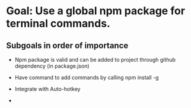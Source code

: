 # Goal: Use a global npm package for terminal commands. 

## Subgoals in order of importance
* Npm package is valid and can be added to project through github dependency
    (in package.json)
* Have command to add commands by calling npm install -g

* Integrate with Auto-hotkey
*
